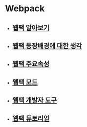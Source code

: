 # Webpack

- ## [웹팩 알아보기](./Webpack_웹팩이란.md)

- ## [웹팩 등장배경에 대한 생각](./Webpack_등장배경.md)

- ## [웹팩 주요속성](./Webpack_주요속성.md)

- ## [웹팩 모드](./Webpack_모드.md)

- ## [웹팩 개발자 도구](./Webpack_개발자도구.md)

- ## [웹팩 튜토리얼](./Webpack_튜토리얼.md)
